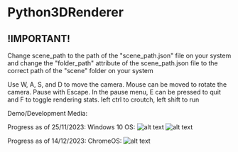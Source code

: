 # Python3DRenderer
## !IMPORTANT!
Change scene_path to the path of the "scene_path.json" file on your system
and change the "folder_path" attribute of the scene_path.json file to the correct path of the "scene" folder on your system

Use W, A, S, and D to move the camera.
Mouse can be moved to rotate the camera.
Pause with Escape.
In the pause menu, E can be pressed to quit and F to toggle rendering stats.
left ctrl to croutch, left shift to run

Demo/Development Media:

Progress as of 25/11/2023:
Windows 10 OS:
![alt text](https://github.com/Lrae1207/Python3DRenderer-Workspace/blob/main/images/Dev-Early0.png?raw=true)
![alt text](https://github.com/Lrae1207/Python3DRenderer-Workspace/blob/main/images/Dev-Early1.png?raw=true)

Progress as of 14/12/2023:
ChromeOS:
![alt text](https://github.com/Lrae1207/Python3DRenderer-Workspace/blob/main/images/light-dev.png?raw=true)

